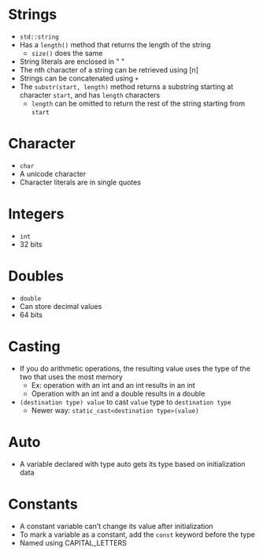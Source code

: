 # Strings
- `std::string`
- Has a `length()` method that returns the length of the string
  - `size()` does the same
- String literals are enclosed in " "
- The nth character of a string can be retrieved using \[n\]
- Strings can be concatenated using `+`
- The `substr(start, length)` method returns a substring starting at character `start`, and has `length` characters
  - `length` can be omitted to return the rest of the string starting from `start`

# Character
- `char`
- A unicode character
- Character literals are in single quotes

# Integers
- `int`
- 32 bits

# Doubles
- `double`
- Can store decimal values
- 64 bits

# Casting
- If you do arithmetic operations, the resulting value uses the type of the two that uses the most memory
  - Ex: operation with an int and an int results in an int
  - Operation with an int and a double results in a double
- `(destination type) value` to cast `value` type to `destination type`
  - Newer way: `static_cast<destination type>(value)`

# Auto
- A variable declared with type auto gets its type based on initialization data

# Constants
- A constant variable can't change its value after initialization
- To mark a variable as a constant, add the `const` keyword before the type
- Named using CAPITAL_LETTERS
